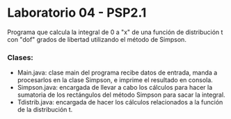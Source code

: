 # Laboratorio 04 - PSP2.1

Programa que calcula la integral de 0 a "x" de una función de distribución t con "dof" grados de libertad utilizando el método de Simpson.

### Clases:
- Main.java: clase main del programa recibe datos de entrada, manda a procesarlos en la clase Simpson, e imprime el resultado en consola.
- Simpson.java: encargada de llevar a cabo los cálculos para hacer la sumatoria de los rectángulos del método Simpson para sacar la integral.
- Tdistrib.java: encargada de hacer los cálculos relacionados a la función de la distribución t.